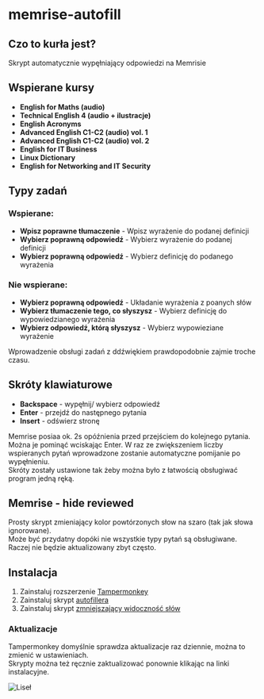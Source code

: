 # memrise-autofill

## Czo to kurła jest?

Skrypt automatycznie wypęłniający odpowiedzi na Memrisie



## Wspierane kursy

- **English for Maths (audio)**
- **Technical English 4 (audio + ilustracje)**
- **English Acronyms**
- **Advanced English C1-C2 (audio) vol. 1**
- **Advanced English C1-C2 (audio) vol. 2**
- **English for IT Business**
- **Linux Dictionary**
- **English for Networking and IT Security**



## Typy zadań

### Wspierane:

- **Wpisz poprawne tłumaczenie** - Wpisz wyrażenie do podanej definicji
- **Wybierz poprawną odpowiedź** - Wybierz wyrażenie do podanej definicji
- **Wybierz poprawną odpowiedź** - Wybierz definicję do podanego wyrażenia

### Nie wspierane:

- **Wybierz poprawną odpowiedź** - Układanie wyrażenia z poanych słów
- **Wybierz tłumaczenie tego, co słyszysz** - Wybierz definicję do wypowiedzianego wyrażenia
- **Wybierz odpowiedź, którą słyszysz** - Wybierz wypowieziane wyrażenie

Wprowadzenie obsługi zadań z ddźwiękiem prawdopodobnie zajmie troche czasu.



## Skróty klawiaturowe

- **Backspace** - wypęłnij/ wybierz odpowiedź
- **Enter** - przejdź do następnego pytania
- **Insert** - odświerz stronę

Memrise posiaa ok. 2s opóźnienia przed przejściem do kolejnego pytania. Można je pominąć wciskając Enter. W raz ze zwiększeniem liczby wspieranych pytań wprowadzone zostanie automatyczne pomijanie po wypęłnieniu. \
Skróty zostały ustawione tak żeby można było z łatwością obsługiwać program jedną ręką.



## Memrise - hide reviewed

Prosty skrypt zmieniający kolor powtórzonych słow na szaro (tak jak słowa ignorowane). \
Może być przydatny dopóki nie wszystkie typy pytań są obsługiwane. \
Raczej nie będzie aktualizowany zbyt często.



## Instalacja

1. Zainstaluj rozszerzenie [Tampermonkey](https://www.tampermonkey.net/)
2. Zainstaluj skrypt [autofillera](https://github.com/pioleg/memrise-autofill/raw/main/memrise%20-%20autofill.user.js)
3. Zainstaluj skrypt [zmniejszający widoczność słów](https://github.com/pioleg/memrise-autofill/raw/main/memrise%20-%20hide.user.js)



### Aktualizacje

Tampermonkey domyślnie sprawdza aktualizacje raz dziennie, można to zmienić w ustawieniach. \
Skrypty można też ręcznie zaktualizować ponownie klikając na linki instalacyjne.



![Liseł](https://c.tenor.com/RW-nPFKPz3AAAAAC/senko-cute.gif "Patrzaj na liseła")
